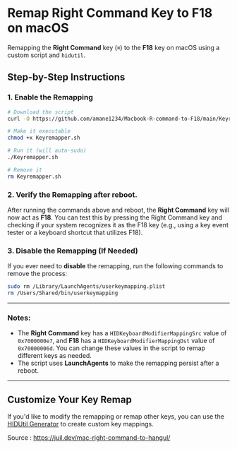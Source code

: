 # Remap Right Command Key to F18 on macOS

Remapping the **Right Command** key (`⌘`) to the **F18** key on macOS using a custom script and `hidutil`. 

## Step-by-Step Instructions

### 1. Enable the Remapping

```bash
# Download the script
curl -O https://github.com/amane1234/Macbook-R-command-to-F18/main/Keyremapper.sh

# Make it executable
chmod +x Keyremapper.sh

# Run it (will auto-sudo)
./Keyremapper.sh

# Remove it
rm Keyremapper.sh
```

### 2. Verify the Remapping after reboot.

After running the commands above and reboot, the **Right Command** key will now act as **F18**. You can test this by pressing the Right Command key and checking if your system recognizes it as the F18 key (e.g., using a key event tester or a keyboard shortcut that utilizes F18).

### 3. Disable the Remapping (If Needed)

If you ever need to **disable** the remapping, run the following commands to remove the process:

```bash
sudo rm /Library/LaunchAgents/userkeymapping.plist
rm /Users/Shared/bin/userkeymapping
```
---

### Notes:

- The **Right Command** key has a `HIDKeyboardModifierMappingSrc` value of `0x7000000e7`, and **F18** has a `HIDKeyboardModifierMappingDst` value of `0x70000006d`. You can change these values in the script to remap different keys as needed.
- The script uses **LaunchAgents** to make the remapping persist after a reboot.
  
---

## Customize Your Key Remap

If you'd like to modify the remapping or remap other keys, you can use the [HIDUtil Generator](https://hidutil-generator.netlify.app) to create custom key mappings.


Source : https://juil.dev/mac-right-command-to-hangul/
